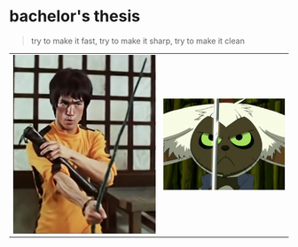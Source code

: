 # bachelor's thesis

> try to make it fast, try to make it sharp, try to make it clean

|||
|-|-|
|![1](./pics/final_battle2.jpg)|![2](./pics/final_battle.jpg)|
